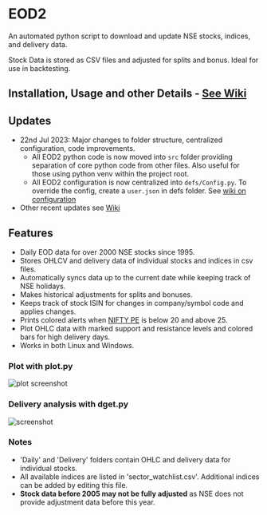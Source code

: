 # EOD2

An automated python script to download and update NSE stocks, indices, and delivery data.

Stock Data is stored as CSV files and adjusted for splits and bonus. Ideal for use in backtesting.

## Installation, Usage and other Details - [See Wiki](https://github.com/BennyThadikaran/eod2/wiki)

## Updates

- 22nd Jul 2023: Major changes to folder structure, centralized configuration, code improvements.
  - All EOD2 python code is now moved into `src` folder providing separation of core python code from other files. Also useful for those using python venv within the project root.
  - All EOD2 configuration is now centralized into `defs/Config.py`. To override the config, create a `user.json` in defs folder. See [wiki on configuration](https://github.com/BennyThadikaran/eod2/wiki/Usage#configuration)
- Other recent updates see [Wiki](https://github.com/BennyThadikaran/eod2/wiki)

## Features

- Daily EOD data for over 2000 NSE stocks since 1995.
- Stores OHLCV and delivery data of individual stocks and indices in csv files.
- Automatically syncs data up to the current date while keeping track of NSE holidays.
- Makes historical adjustments for splits and bonuses.
- Keeps track of stock ISIN for changes in company/symbol code and applies changes.
- Prints colored alerts when [NIFTY PE](https://www.samco.in/knowledge-center/articles/nifty-50-pe-ratio/) is below 20 and above 25.
- Plot OHLC data with marked support and resistance levels and colored bars for high delivery days.
- Works in both Linux and Windows.

### Plot with plot.py

![plot screenshot](https://res.cloudinary.com/doyu4uovr/image/upload/e_improve,f_auto/v1689126755/EOD2/plot_tb7oq2.png)

### Delivery analysis with dget.py

![screenshot](https://res.cloudinary.com/doyu4uovr/image/upload/f_auto/v1689126755/EOD2/dget-args_xy0suw.png)

### Notes

- 'Daily' and 'Delivery' folders contain OHLC and delivery data for individual stocks.
- All available indices are listed in 'sector_watchlist.csv'. Additional indices can be added by editing this file.
- **Stock data before 2005 may not be fully adjusted** as NSE does not provide adjustment data before this year.
